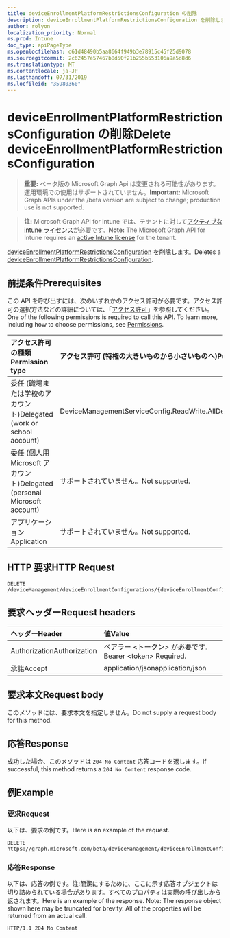 ```yaml
---
title: deviceEnrollmentPlatformRestrictionsConfiguration の削除
description: deviceEnrollmentPlatformRestrictionsConfiguration を削除します。
author: rolyon
localization_priority: Normal
ms.prod: Intune
doc_type: apiPageType
ms.openlocfilehash: d61d48490b5aa8664f949b3e78915c45f25d9078
ms.sourcegitcommit: 2c62457e57467b8d50f21b255b553106a9a5d8d6
ms.translationtype: MT
ms.contentlocale: ja-JP
ms.lasthandoff: 07/31/2019
ms.locfileid: "35980360"
---
```

# <a name="delete-deviceenrollmentplatformrestrictionsconfiguration"></a><span data-ttu-id="0071f-103">deviceEnrollmentPlatformRestrictionsConfiguration の削除</span><span class="sxs-lookup"><span data-stu-id="0071f-103">Delete deviceEnrollmentPlatformRestrictionsConfiguration</span></span>

> <span data-ttu-id="0071f-104">**重要:** ベータ版の Microsoft Graph Api は変更される可能性があります。運用環境での使用はサポートされていません。</span><span class="sxs-lookup"><span data-stu-id="0071f-104">**Important:** Microsoft Graph APIs under the /beta version are subject to change; production use is not supported.</span></span>

> <span data-ttu-id="0071f-105">**注:** Microsoft Graph API for Intune では、テナントに対して[アクティブな intune ライセンス](https://go.microsoft.com/fwlink/?linkid=839381)が必要です。</span><span class="sxs-lookup"><span data-stu-id="0071f-105">**Note:** The Microsoft Graph API for Intune requires an [active Intune license](https://go.microsoft.com/fwlink/?linkid=839381) for the tenant.</span></span>

<span data-ttu-id="0071f-106">[deviceEnrollmentPlatformRestrictionsConfiguration](../resources/intune-onboarding-deviceenrollmentplatformrestrictionsconfiguration.md) を削除します。</span><span class="sxs-lookup"><span data-stu-id="0071f-106">Deletes a [deviceEnrollmentPlatformRestrictionsConfiguration](../resources/intune-onboarding-deviceenrollmentplatformrestrictionsconfiguration.md).</span></span>

## <a name="prerequisites"></a><span data-ttu-id="0071f-107">前提条件</span><span class="sxs-lookup"><span data-stu-id="0071f-107">Prerequisites</span></span>
<span data-ttu-id="0071f-p101">この API を呼び出すには、次のいずれかのアクセス許可が必要です。アクセス許可の選択方法などの詳細については、「[アクセス許可](/graph/permissions-reference)」を参照してください。</span><span class="sxs-lookup"><span data-stu-id="0071f-p101">One of the following permissions is required to call this API. To learn more, including how to choose permissions, see [Permissions](/graph/permissions-reference).</span></span>

|<span data-ttu-id="0071f-110">アクセス許可の種類</span><span class="sxs-lookup"><span data-stu-id="0071f-110">Permission type</span></span>|<span data-ttu-id="0071f-111">アクセス許可 (特権の大きいものから小さいものへ)</span><span class="sxs-lookup"><span data-stu-id="0071f-111">Permissions (from most to least privileged)</span></span>|
|:---|:---|
|<span data-ttu-id="0071f-112">委任 (職場または学校のアカウント)</span><span class="sxs-lookup"><span data-stu-id="0071f-112">Delegated (work or school account)</span></span>|<span data-ttu-id="0071f-113">DeviceManagementServiceConfig.ReadWrite.All</span><span class="sxs-lookup"><span data-stu-id="0071f-113">DeviceManagementServiceConfig.ReadWrite.All</span></span>|
|<span data-ttu-id="0071f-114">委任 (個人用 Microsoft アカウント)</span><span class="sxs-lookup"><span data-stu-id="0071f-114">Delegated (personal Microsoft account)</span></span>|<span data-ttu-id="0071f-115">サポートされていません。</span><span class="sxs-lookup"><span data-stu-id="0071f-115">Not supported.</span></span>|
|<span data-ttu-id="0071f-116">アプリケーション</span><span class="sxs-lookup"><span data-stu-id="0071f-116">Application</span></span>|<span data-ttu-id="0071f-117">サポートされていません。</span><span class="sxs-lookup"><span data-stu-id="0071f-117">Not supported.</span></span>|

## <a name="http-request"></a><span data-ttu-id="0071f-118">HTTP 要求</span><span class="sxs-lookup"><span data-stu-id="0071f-118">HTTP Request</span></span>
<!-- {
  "blockType": "ignored"
}
-->
``` http
DELETE /deviceManagement/deviceEnrollmentConfigurations/{deviceEnrollmentConfigurationId}
```

## <a name="request-headers"></a><span data-ttu-id="0071f-119">要求ヘッダー</span><span class="sxs-lookup"><span data-stu-id="0071f-119">Request headers</span></span>
|<span data-ttu-id="0071f-120">ヘッダー</span><span class="sxs-lookup"><span data-stu-id="0071f-120">Header</span></span>|<span data-ttu-id="0071f-121">値</span><span class="sxs-lookup"><span data-stu-id="0071f-121">Value</span></span>|
|:---|:---|
|<span data-ttu-id="0071f-122">Authorization</span><span class="sxs-lookup"><span data-stu-id="0071f-122">Authorization</span></span>|<span data-ttu-id="0071f-123">ベアラー &lt;トークン&gt; が必要です。</span><span class="sxs-lookup"><span data-stu-id="0071f-123">Bearer &lt;token&gt; Required.</span></span>|
|<span data-ttu-id="0071f-124">承諾</span><span class="sxs-lookup"><span data-stu-id="0071f-124">Accept</span></span>|<span data-ttu-id="0071f-125">application/json</span><span class="sxs-lookup"><span data-stu-id="0071f-125">application/json</span></span>|

## <a name="request-body"></a><span data-ttu-id="0071f-126">要求本文</span><span class="sxs-lookup"><span data-stu-id="0071f-126">Request body</span></span>
<span data-ttu-id="0071f-127">このメソッドには、要求本文を指定しません。</span><span class="sxs-lookup"><span data-stu-id="0071f-127">Do not supply a request body for this method.</span></span>

## <a name="response"></a><span data-ttu-id="0071f-128">応答</span><span class="sxs-lookup"><span data-stu-id="0071f-128">Response</span></span>
<span data-ttu-id="0071f-129">成功した場合、このメソッドは `204 No Content` 応答コードを返します。</span><span class="sxs-lookup"><span data-stu-id="0071f-129">If successful, this method returns a `204 No Content` response code.</span></span>

## <a name="example"></a><span data-ttu-id="0071f-130">例</span><span class="sxs-lookup"><span data-stu-id="0071f-130">Example</span></span>

### <a name="request"></a><span data-ttu-id="0071f-131">要求</span><span class="sxs-lookup"><span data-stu-id="0071f-131">Request</span></span>
<span data-ttu-id="0071f-132">以下は、要求の例です。</span><span class="sxs-lookup"><span data-stu-id="0071f-132">Here is an example of the request.</span></span>
``` http
DELETE https://graph.microsoft.com/beta/deviceManagement/deviceEnrollmentConfigurations/{deviceEnrollmentConfigurationId}
```

### <a name="response"></a><span data-ttu-id="0071f-133">応答</span><span class="sxs-lookup"><span data-stu-id="0071f-133">Response</span></span>
<span data-ttu-id="0071f-p102">以下は、応答の例です。注:簡潔にするために、ここに示す応答オブジェクトは切り詰められている場合があります。すべてのプロパティは実際の呼び出しから返されます。</span><span class="sxs-lookup"><span data-stu-id="0071f-p102">Here is an example of the response. Note: The response object shown here may be truncated for brevity. All of the properties will be returned from an actual call.</span></span>
``` http
HTTP/1.1 204 No Content
```





